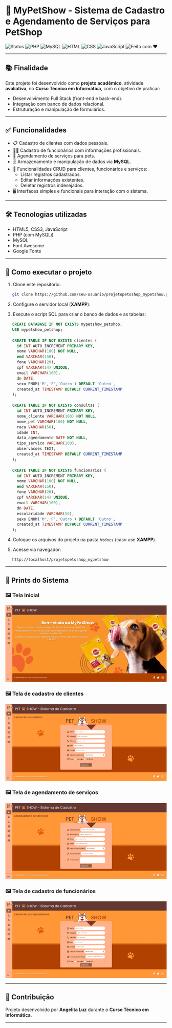 # 🐾 MyPetShow - Sistema de Cadastro e Agendamento de Serviços para PetShop

![Status](https://img.shields.io/badge/status-concluído-brightgreen)
![PHP](https://img.shields.io/badge/PHP-7.4+-8892BF?logo=php&logoColor=white)
![MySQL](https://img.shields.io/badge/MySQL-5.7+-4479A1?logo=mysql&logoColor=white)
![HTML](https://img.shields.io/badge/HTML5-E34F26?logo=html5&logoColor=white)
![CSS](https://img.shields.io/badge/CSS3-1572B6?logo=css3&logoColor=white)
![JavaScript](https://img.shields.io/badge/JavaScript-F7DF1E?logo=javascript&logoColor=black)
![Feito com ❤️](https://img.shields.io/badge/feito%20com-%E2%9D%A4-red)

---

## 📚 Finalidade

Este projeto foi desenvolvido como **projeto acadêmico**, atividade **avaliativa**, no **Curso Técnico em Informática**, com o objetivo de praticar:

* Desenvolvimento Full Stack (front-end e back-end).
* Integração com banco de dados relacional.
* Estruturação e manipulação de formulários.

---

## ✅ Funcionalidades

- 📋 Cadastro de clientes com dados pessoais.
- 👩‍💼 Cadastro de funcionários com informações profissionais.
- 📅 Agendamento de serviços para pets.
- 🗄️ Armazenamento e manipulação de dados via **MySQL**.
- 🔄 Funcionalidades CRUD para clientes, funcionários e serviços:
  * Listar registros cadastrados.
  * Editar informações existentes.
  * Deletar registros indesejados.
- 🖥️ Interfaces simples e funcionais para interação com o sistema.

---

## 🛠️ Tecnologias utilizadas

- HTML5, CSS3, JavaScript
- PHP (com MySQLi)
- MySQL
- Font Awesome
- Google Fonts

---

## 🚀 Como executar o projeto

1. Clone este repositório:
```bash
   git clone https://github.com/seu-usuario/projetopetoshop_mypetshow.git
````

2. Configure o servidor local (**XAMPP**).

3. Execute o script SQL para criar o banco de dados e as tabelas:

```sql
   CREATE DATABASE IF NOT EXISTS mypetshow_petshop;
   USE mypetshow_petshop;

   CREATE TABLE IF NOT EXISTS clientes (
     id INT AUTO_INCREMENT PRIMARY KEY,
     nome VARCHAR(100) NOT NULL,
     end VARCHAR(150),
     fone VARCHAR(20),
     cpf VARCHAR(14) UNIQUE,
     email VARCHAR(100),
     dn DATE,
     sexo ENUM('M','F','Outro') DEFAULT 'Outro',
     created_at TIMESTAMP DEFAULT CURRENT_TIMESTAMP
   );

   CREATE TABLE IF NOT EXISTS consultas (
     id INT AUTO_INCREMENT PRIMARY KEY,
     nome_cliente VARCHAR(100) NOT NULL,
     nome_pet VARCHAR(100) NOT NULL,
     raca VARCHAR(50),
     idade INT,
     data_agendamento DATE NOT NULL,
     tipo_servico VARCHAR(100),
     observacoes TEXT,
     created_at TIMESTAMP DEFAULT CURRENT_TIMESTAMP
   );

   CREATE TABLE IF NOT EXISTS funcionarios (
     id INT AUTO_INCREMENT PRIMARY KEY,
     nome VARCHAR(100) NOT NULL,
     end VARCHAR(150),
     fone VARCHAR(20),
     cpf VARCHAR(14) UNIQUE,
     email VARCHAR(100),
     dn DATE,
     escolaridade VARCHAR(50),
     sexo ENUM('M','F','Outro') DEFAULT 'Outro',
     created_at TIMESTAMP DEFAULT CURRENT_TIMESTAMP
   );
```

4. Coloque os arquivos do projeto na pasta `htdocs` (caso use **XAMPP**).

5. Acesse via navegador:

```
   http://localhost/projetopetoshop_mypetshow
```

---

## 📸 Prints do Sistema

### 🖼️ Tela Inicial

![Tela Inicial](src/images/print_tela_inicial.png)

### 🖼️ Tela de cadastro de clientes

![Cadastro de Clientes](src/images/print_cadastro_clientes.png)

### 🖼️ Tela de agendamento de serviços

![Agendamento de Serviços](src/images/print_agendamento.png)

### 🖼️ Tela de cadastro de funcionários

![Cadastro de Funcionários](src/images/print_cadastro_funcionarios.png)

---

## 🤝 Contribuição

Projeto desenvolvido por **Angelita Luz** durante o **Curso Técnico em Informática**.

---